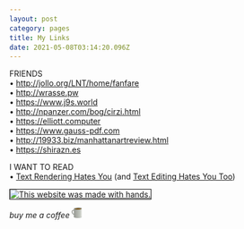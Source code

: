 ```yaml
---
layout: post
category: pages
title: My Links
date: 2021-05-08T03:14:20.096Z
---
```

FRIENDS\
• <http://jollo.org/LNT/home/fanfare>\
• <http://wrasse.pw>\
• <https://www.j9s.world>\
• <http://npanzer.com/bog/cirzi.html>\
• <https://elliott.computer>\
• <https://www.gauss-pdf.com>\
• <http://19933.biz/manhattanartreview.html>\
• <https://shirazn.es>

I WANT TO READ\
• [Text Rendering Hates You](https://gankra.github.io/blah/text-hates-you) (and [Text Editing Hates You Too](https://lord.io/text-editing-hates-you-too)[](https://lord.io/text-editing-hates-you-too))

<a href="https://gossipsweb.net"><img src="https://gossipsweb.net/images/twwmwh-lime.jpg" alt="This website was made with hands." style="width: auto; height: 38px; border: 1px solid #000;" /></a>

*buy me a coffee* <img src="/assets/uploads/unnamed.png" style="height: 19px; width: auto; display: inline-block;">